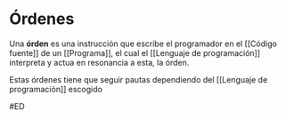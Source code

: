 # Órdenes
Una **órden** es una instrucción que escribe el programador en el [[Código fuente]] de un [[Programa]], el cual el [[Lenguaje de programación]] interpreta y actua en resonancia a esta, la órden.

Estas órdenes tiene que seguir pautas dependiendo del [[Lenguaje de programación]] escogido

#ED